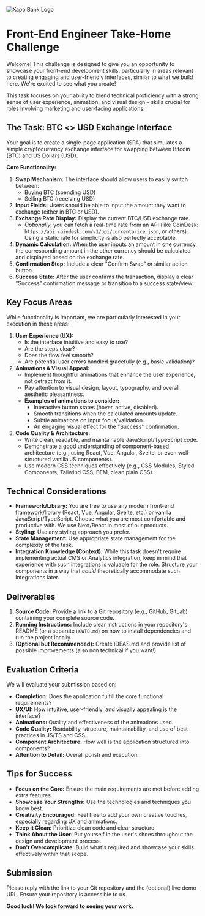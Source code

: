 ![Xapo Bank Logo](https://avatars.githubusercontent.com/u/141427548?s=200&v=4)

# Front-End Engineer Take-Home Challenge

Welcome! This challenge is designed to give you an opportunity to showcase your front-end development skills, particularly in areas relevant to creating engaging and user-friendly interfaces, similar to what we build here. We're excited to see what you create!

This task focuses on your ability to blend technical proficiency with a strong sense of user experience, animation, and visual design – skills crucial for roles involving marketing and user-facing applications.

## The Task: BTC <> USD Exchange Interface

Your goal is to create a single-page application (SPA) that simulates a simple cryptocurrency exchange interface for swapping between Bitcoin (BTC) and US Dollars (USD).

**Core Functionality:**

1.  **Swap Mechanism:** The interface should allow users to easily switch between:
    * Buying BTC (spending USD)
    * Selling BTC (receiving USD)
2.  **Input Fields:** Users should be able to input the amount they want to exchange (either in BTC or USD).
3.  **Exchange Rate Display:** Display the current BTC/USD exchange rate.
    * *Optionally*, you can fetch a real-time rate from an API (like CoinDesk: `https://api.coindesk.com/v1/bpi/currentprice.json`, or others). Using a static rate for simplicity is also perfectly acceptable.
4.  **Dynamic Calculation:** When the user inputs an amount in one currency, the corresponding amount in the other currency should be calculated and displayed based on the exchange rate.
5.  **Confirmation Step:** Include a clear "Confirm Swap" or similar action button.
6.  **Success State:** After the user confirms the transaction, display a clear "Success" confirmation message or transition to a success state/view.

## Key Focus Areas

While functionality is important, we are particularly interested in your execution in these areas:

1.  **User Experience (UX):**
    * Is the interface intuitive and easy to use?
    * Are the steps clear?
    * Does the flow feel smooth?
    * Are potential user errors handled gracefully (e.g., basic validation)?
2.  **Animations & Visual Appeal:**
    * Implement thoughtful animations that enhance the user experience, not detract from it.
    * Pay attention to visual design, layout, typography, and overall aesthetic pleasantness.
    * **Examples of animations to consider:**
        * Interactive button states (hover, active, disabled).
        * Smooth transitions when the calculated amounts update.
        * Subtle animations on input focus/validation.
        * An engaging visual effect for the "Success" confirmation.
3.  **Code Quality & Architecture:**
    * Write clean, readable, and maintainable JavaScript/TypeScript code.
    * Demonstrate a good understanding of component-based architecture (e.g., using React, Vue, Angular, Svelte, or even well-structured vanilla JS components).
    * Use modern CSS techniques effectively (e.g., CSS Modules, Styled Components, Tailwind CSS, BEM, clean plain CSS).

## Technical Considerations

* **Framework/Library:** You are free to use any modern front-end framework/library (React, Vue, Angular, Svelte, etc.) or vanilla JavaScript/TypeScript. Choose what you are most comfortable and productive with. We use Next/React in most of our products.
* **Styling:** Use any styling approach you prefer.
* **State Management:** Use appropriate state management for the complexity of the task.
* **Integration Knowledge (Context):** While this task doesn't require implementing actual CMS or Analytics integration, keep in mind that experience with such integrations is valuable for the role. Structure your components in a way that *could* theoretically accommodate such integrations later.

## Deliverables

1.  **Source Code:** Provide a link to a Git repository (e.g., GitHub, GitLab) containing your complete source code.
2.  **Running Instructions:** Include clear instructions in your repository's README (or a separate `HOWTO.md`) on how to install dependencies and run the project locally.
3.  **(Optional but Recommended):** Create IDEAS.md and provide list of possible improvements (also non technical if you want!)

## Evaluation Criteria

We will evaluate your submission based on:

* **Completion:** Does the application fulfill the core functional requirements?
* **UX/UI:** How intuitive, user-friendly, and visually appealing is the interface?
* **Animations:** Quality and effectiveness of the animations used.
* **Code Quality:** Readability, structure, maintainability, and use of best practices in JS/TS and CSS.
* **Component Architecture:** How well is the application structured into components?
* **Attention to Detail:** Overall polish and execution.

## Tips for Success

* **Focus on the Core:** Ensure the main requirements are met before adding extra features.
* **Showcase Your Strengths:** Use the technologies and techniques you know best.
* **Creativity Encouraged:** Feel free to add your own creative touches, especially regarding UX and animations.
* **Keep it Clean:** Prioritize clean code and clear structure.
* **Think About the User:** Put yourself in the user's shoes throughout the design and development process.
* **Don't Overcomplicate:** Build what's required and showcase your skills effectively within that scope.

## Submission

Please reply with the link to your Git repository and the (optional) live demo URL. Ensure your repository is accessible to us.

**Good luck! We look forward to seeing your work.**
